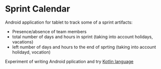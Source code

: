 # Sprint Calendar
Android application for tablet to track some of a sprint artifacts:
* Presence/absence of team members
* total number of days and hours in sprint (taking into account holidays, vacations)
* left number of days and hours to the end of sprting (taking into account holidayd, vocation)

Experiment of writing Android pplication and try [Kotlin language](https://kotlinlang.org) 
